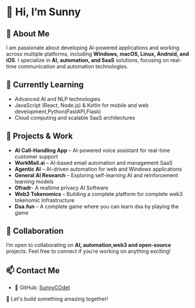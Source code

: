 # 👋 Hi, I’m Sunny

## 👀 About Me  
I am passionate about developing AI-powered applications and working across multiple platforms, including **Windows, macOS, Linux, Android, and iOS**. I specialize in **AI, automation, and SaaS** solutions, focusing on real-time communication and automation technologies.  

## 🌱 Currently Learning  
- Advanced AI and NLP technologies  
- JavaScript (React, Node.js) & Kotlin for mobile and web development,Python(FastAPI,Flask)  
- Cloud computing and scalable SaaS architectures  

## 💼 Projects & Work  
- **AI Call-Handling App** – AI-powered voice assistant for real-time customer support  
- **WorkMail.ai** – AI-based email automation and management SaaS  
- **Agentic AI** – AI-driven automation for web and Windows applications  
- **General AI Research** – Exploring self-learning AI and reinforcement learning models
- **Ofradr**- A realtime privacy AI Software
- **Web3 Tokenomics** – Building a complete platform for complete web3 tokenomic Infrastructure
-  **Dsa.fun** – A complete game where you can learn dsa by playing the game 
## 💞️ Collaboration  
I’m open to collaborating on **AI, automation,web3 and open-source** projects. Feel free to connect if you’re working on anything exciting!  

## 📫 Contact Me  
- 🐙 GitHub: [SunnyCOdet](https://github.com/SunnyCOdet)  

🚀 Let's build something amazing together!  
